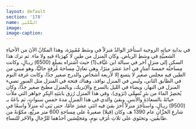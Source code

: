 ```yaml
---
layout: default
section: '178'
name: السُّكنى
image:
image-caption:
---
```


في بدايةِ حياتِهِ الزوجية استأجَرَ الوالدُ مَنزلاً في وسَط مُقَيبِرَة، وهذا المكانُ الآنَ من الأحياءِ الشعبيَّةِ في وسَطِ الرياض. وكان المنزل من طينٍ لا كهرَباءَ فيهِ ولا ماء. ثم ترك هذا السكن إلى منزلٍ آخر في سبالة ابن عَيَّاف(1)  حيث اشتراه بمبلَغِ (6500) ريـالٍ، وكانت مِساحتُه خمسةَ أمتارٍ في أحدَ عشرَ مترًا، وهي تعادِلُ مِساحةَ غُرفةٍ حاليًّا، وهو مبني من الطين فيهِ مجلس صغير لا يتسع إلا لأربعة أشخاص والدرج صغير جدًا، وكانت غرفة النوم في الطابق الثاني، وليس في المنزل نوافذ، وهناك فتحة في المنزل مثل المنور تضيء المنزل في النهار، ويضاء في الليل بالسرج والإتريك، وبالمنزل مطبخ صغير جدًّا، وكان يُحضِرُ الماءَ من بئرٍ تُسمَّى (نَرَوى)، وفي هذا المنزل رُزق بابنَتِهِ البِكرِ جواهر التي ملأت حياتَهُ بالسعادَةِ والأُنسِ. وبقيَ والدي في هذا المنزلِ مدةَ خمسِ سنواتٍ، ثم باعَهُ بـ (9500) ريـالٍ، واستأجَرَ منزلاً آخرَ بقيَ فيه اثنَي عشرَ عامًا، حتى بَنى له منزلاً واسعًا في شارعِ الخزَّانِ عام 1390 هـ، وكان (فيلا) صغيرةً على مِساحةِ 600 متر مربَّع، مكوَّنةً من طابقَين، وتحتَوي على ثلاثِ غُرَفِ نومٍ، ومَجلِسَين أحدُهما للرِّجالِ والآخَر للنساءِ.